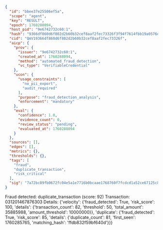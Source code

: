 ```json
{
  "id": "bbee37e25506ef5a",
  "scope": "agent",
  "key": "RESULT",
  "epoch": 1760288094,
  "host_pid": "9e6742732c60:1",
  "hash": "9366df860d6f802d2b60b32cef8aaf2fec73326f3f94f7614fbb19a0576e3426",
  "cid": "QmV19366df860d6f802d2b60b32cef8aaf2fec73326f",
  "aicp": {
    "prov": {
      "issuer": "9e6742732c60:1",
      "created_at": 1760288094,
      "method": "automated_fraud_detection",
      "vc_type": "VerifiableCredential"
    },
    "ucon": {
      "usage_constraints": [
        "no_pii_export",
        "audit_required"
      ],
      "purpose": "fraud_detection_analysis",
      "enforcement": "mandatory"
    },
    "eval": {
      "confidence": 1.0,
      "evidence_count": 0,
      "review_status": "pending",
      "evaluated_at": 1760288094
    }
  },
  "sources": [],
  "edges": [],
  "metrics": {},
  "thresholds": {},
  "tags": [
    "fraud",
    "duplicate_transaction",
    "risk_critical"
  ],
  "sig": "7a72bc89fb0672fc04e5a1e7716b0bcaae1768760f7fcdcd1a52ce67125c8b94"
}
```

Fraud detected: duplicate_transaction (score: 92)
Transaction: 031201467876303
Details: {'velocity': {'fraud_detected': True, 'risk_score': 100, 'details': {'transaction_count': 82, 'threshold': 50, 'total_amount': 35885988, 'amount_threshold': 10000000}}, 'duplicate': {'fraud_detected': True, 'risk_score': 85, 'details': {'duplicate_count': 81, 'first_seen': 1760285765, 'matching_hash': 'ffdb832f59bf640d'}}}